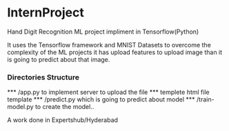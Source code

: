 # InternProject
Hand Digit Recognition ML project impliment in Tensorflow(Python)

It uses the Tensorflow framework and MNIST Datasets to overcome the complexity of the
ML projects it has upload features to upload image than it is going to predict about that
image. 

### Directories Structure
***           /app.py to implement server to upload the file
*** templete  html file template
***           /predict.py which is going to predict about model
***           /train-model.py to create the model..

A work done in Expertshub/Hyderabad
